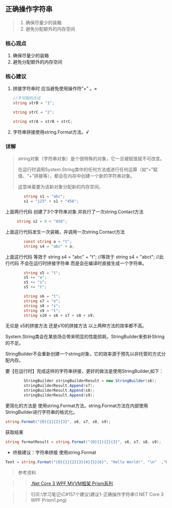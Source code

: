 ## 正确操作字符串

> 1. 确保尽量少的装箱
> 2. 避免分配额外的内存空间

### 核心观点

1. 确保尽量少的装箱
2. 避免分配额外的内存空间

### 核心建议

1. 拼接字符串时 应当避免使用操作符“+” 。×

   ```c#
   //不可取的方式
   string strB = "1";
   
   string strC = "2";
   
   string strA = strB + strC;
   ```

   

2. 字符串拼接使用string.Format方法。√

### 详解

> string对象（字符串对象）是个很特殊的对象，它一旦被赋值就不可改变。
>
> 在运行时调用System.String类中的任何方法或进行任何运算（如“=”赋值、“+”拼接等），都会在内存中创建一个新的字符串对象。
>
> 这意味着要为该新对象分配新的内存空间。

```c#
        string s1 = "abc";
        s1 = "123" + s1 + "456";
```
上面两行代码 创建了3个字符串对象 并执行了一次string.Contact方法

```c#
     string s2 = 9 + "456";
```
上面这行代码发生一次装箱，并调用一次string.Contact方法

```c#
        const string a = "t";
        string s4 = "abc" + a;
```
上面这行代码 等效于 string s4 = "abc" + "t"; //等效于 string s4 = "abct"; //此行代码 不会在运行时拼接字符串 而是会在编译时直接生成一个字符串。

```c#
        string s5 = "t";
        s5 += "e";
        s5 += "s";
        s5 += "t";

        string s6 = "t";
        string s7 = "e";
        string s8 = "s";
        string s9 = "t";
        string s10 = s6 + s7 + s8 + s9;
```
无论是 s5的拼接方法 还是s10的拼接方法 以上两种方法的效率都不高。



System.String类会在某些场合带来明显的性能损耗，StringBuilder来弥补String的不足。

StringBuilder不会重新创建一个string对象，它的效率源于预先以非托管的方式分配内存。

要【在运行时】完成这样的字符串拼接，更好的做法是使用StringBuilder,如下：


```c#
        StringBuilder stringBuilderResult = new StringBuilder(s6);
        stringBuilderResult.Append(s7);
        stringBuilderResult.Append(s8);
        stringBuilderResult.Append(s9);
```
更简化的方法是 使用string.Format方法。string.Format方法在内部使用StringBuilder进行字符串的格式化。

```c#
string.Format("{0}{1}{2}{3}", s6, s7, s8, s9);
```

获取结果

```c#
string formatResult = string.Format("{0}{1}{2}{3}", s6, s7, s8, s9);
```

- 终极建议：字符串拼接 使用string.Format

```c#
Text = string.Format("{0}{1}{2}{3}{4}{5}{6}", "Hello World!", "\n"  ,"Hello WPF!","\n","Hello Prism！","\n","Hello .Net Core!");
```

> 参考资料

> > [.Net Core 3 WPF MVVM框架 Prism系列](https://www.cnblogs.com/ryzen/p/11905866.html)

> > ![](E:\学习笔记\C#157个建议\建议1-正确操作字符串\1.NET Core 3 WPF Prism1.png)

